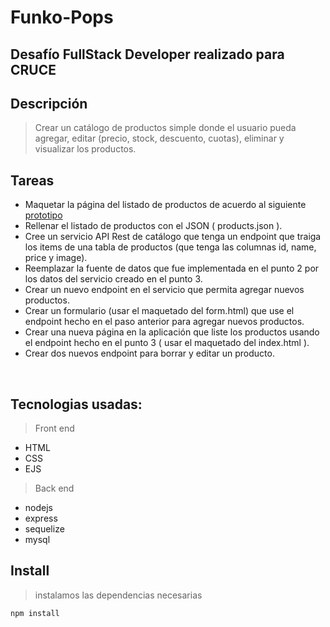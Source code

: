 # Funko-Pops

## Desafío FullStack Developer realizado para CRUCE

## Descripción

> Crear un catálogo de productos simple donde el usuario pueda agregar, editar (precio, stock, descuento, cuotas), eliminar y visualizar los productos.

## Tareas
- Maquetar la página del listado de productos de acuerdo al siguiente<a href="https://www.figma.com/file/heGR0bZk0ywGVZxDMiIXVm/CRUCE-%E2%80%A2-Prueba-Listado?node-id=35%3A714"> prototipo</a>
- Rellenar el listado de productos con el JSON ( products.json ).
- Cree un servicio API Rest de catálogo que tenga un endpoint que traiga los items de una tabla de productos (que tenga las columnas id, name, price y image).
- Reemplazar la fuente de datos que fue implementada en el punto 2 por los datos del servicio creado en el punto 3.
- Crear un nuevo endpoint en el servicio que permita agregar nuevos productos.
- Crear un formulario (usar el maquetado del form.html) que use el endpoint hecho en el paso anterior para agregar nuevos productos.
- Crear una nueva página en la aplicación que liste los productos usando el endpoint hecho en el punto 3 ( usar el maquetado del index.html ).
- Crear dos nuevos endpoint para borrar y editar un producto.

<br>

## Tecnologias usadas:
>Front end 
- HTML
- CSS
- EJS

>Back end <br>
- nodejs
- express
- sequelize
- mysql

## Install

  >instalamos las dependencias necesarias
  
  ```sh
npm install
```




